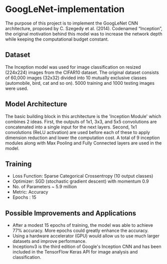 # GoogLeNet-implementation
The purpose of this project is to implement the GoogLeNet CNN architecture, proposed by C. Szegedy et al. (2014). Codenamed “Inception”, the original motivation behind this model was to increase the network depth while keeping the computational budget constant.
## Dataset
The Inception model was used for image classification on resized (224x224) images from the CIFAR10 dataset. The original dataset consists of 60,000 images (32x32) divided into 10 mutually exclusive classes (automobile, bird, cat and so on). 5000 training and 1000 testing images were used.
## Model Architecture
The basic building block in this architecture is the 'Inception Module' which combines 2 ideas. First, the outputs of 1x1, 3x3, and 5x5 convolutions are concatenated into a single input for the next layers. Second, 1x1 convolutions (ReLU activation) are used before each of these to apply dimension reduction and lower the computation cost. A total of 9 inception modules along with Max Pooling and Fully Connected layers are used in the model.
## Training
- Loss Function: Sparse Categorical Crossentropy (10 output classes)
- Optimizer: SGD (stochastic gradient descent) with momentum 0.9
- No. of Parameters ~ 5.9 million 
- Metric: Accuracy
- Epochs : 15
## Possible Improvements and Applications
- After  a modest 15 epochs of training, the model was able to achieve 77% accuracy. More epochs could greatly enhance the accuracy.
- Using a hardware accelerator (GPU) would allow us to use much larger datasets and improve performance.
- Inceptionv3 is the third edition of Google's Inception CNN and has been included in the TensorFlow Keras API for image analysis and classification.
